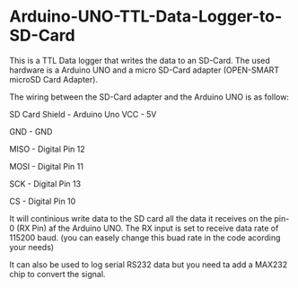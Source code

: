 # Arduino-UNO-TTL-Data-Logger-to-SD-Card

This is a TTL Data logger that writes the data to an SD-Card.
The used hardware is a Arduino UNO and a micro SD-Card adapter (OPEN-SMART microSD Card Adapter).

The wiring between the SD-Card adapter and the Arduino UNO is as follow:

SD Card Shield  -  Arduino Uno
VCC	       -          5V

GND	       -          GND

MISO	     -      Digital Pin 12

MOSI	     -      Digital Pin 11

SCK	       -      Digital Pin 13

CS	       -      Digital Pin 10


It will continious write data to the SD card all the data it receives on the pin-0 (RX Pin) af the Arduino UNO.
The RX input is set to receive data rate of 115200 baud. (you can easely change this buad rate in the code acording your needs)

It can also be used to log serial RS232 data but you need ta add a MAX232 chip to convert the signal.
